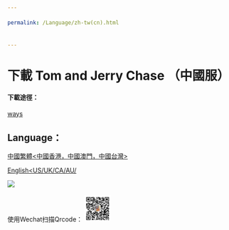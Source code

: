 ```yaml
---

permalink: /Language/zh-tw(cn).html


---
```

# 下載 Tom and Jerry Chase （中國服）

#### 下載途徑：
[ways](/dowmload-ways.html)
## Language：

[中國繁體<中國香港，中國澳門，中國台灣>](#)

[English<US/UK/CA/AU/](/#)

<a href="https://github.com/he21o/Dowmload-the-Tom-and-Jerry-Chase-CN">
<img border="0" src="https://s.cn.bing.net/th?id=OJ.b4JIBX4qc40CKw&pid=MsnJVFeeds&w=32&h=32" />
</a>

使用Wechat扫描Qrcode：
<img src="/files/qr_wx_edba054.jpg" width="60" height="60">
